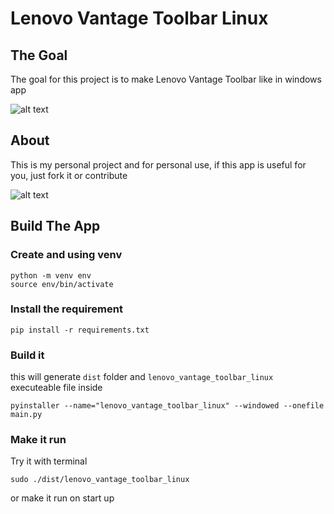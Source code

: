 # Lenovo Vantage Toolbar Linux

## The Goal
The goal for this project is to make Lenovo Vantage Toolbar like in windows app

![alt text](https://i.ibb.co/6sYvRQv/toolbar.png)

## About
This is my personal project and for personal use, if this app is useful for you, just fork it or contribute

![alt text](https://i.ibb.co/kcGcJFk/ss.png)

## Build The App
### Create and using venv

```console
python -m venv env
source env/bin/activate
```
### Install the requirement
```console
pip install -r requirements.txt
```
### Build it
this will generate `dist` folder and `lenovo_vantage_toolbar_linux` executeable file inside
```console
pyinstaller --name="lenovo_vantage_toolbar_linux" --windowed --onefile main.py
```

### Make it run
Try it with terminal
```console
sudo ./dist/lenovo_vantage_toolbar_linux
```
or make it run on start up
